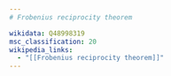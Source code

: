 ```yaml
---
# Frobenius reciprocity theorem

wikidata: Q48998319
msc_classification: 20
wikipedia_links:
  - "[[Frobenius reciprocity theorem]]"
---
```

